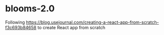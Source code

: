 # blooms-2.0

Following https://blog.usejournal.com/creating-a-react-app-from-scratch-f3c693b84658 to create React app from scratch

